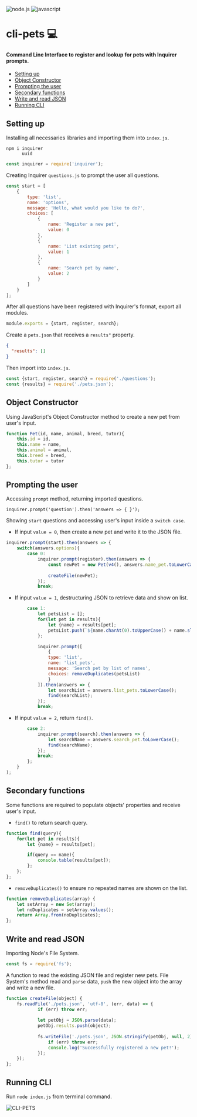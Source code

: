 ![node.js](https://img.shields.io/badge/node.js-3C873A) ![javascript](https://img.shields.io/badge/javascript-f7df1e)

# cli-pets :computer:
#### Command Line Interface to register and lookup for pets with Inquirer prompts.

- [Setting up](https://github.com/denisgodoy/cli-pets#setting-up)
- [Object Constructor](https://github.com/denisgodoy/cli-pets#object-constructor)
- [Prompting the user](https://github.com/denisgodoy/cli-pets#prompting-the-user)
- [Secondary functions](https://github.com/denisgodoy/cli-pets#secondary-functions)
- [Write and read JSON](https://github.com/denisgodoy/cli-pets#write-and-read-json)
- [Running CLI](https://github.com/denisgodoy/cli-pets#running-cli)


## Setting up
Installing all necessaries libraries and importing them into ```index.js```.
```
npm i inquirer
      uuid
```

```javascript
const inquirer = require('inquirer');
```

Creating Inquirer ```questions.js``` to prompt the user all questions.

```javascript
const start = [
    {
        type: 'list',
        name: 'options',
        message: 'Hello, what would you like to do?',
        choices: [
            {
                name: 'Register a new pet',
                value: 0
            },
            {
                name: 'List existing pets',
                value: 1
            },
            {
                name: 'Search pet by name',
                value: 2
            }
        ] 
    }
];
```

After all questions have been registered with Inquirer's format, export all modules.

```javascript
module.exports = {start, register, search};
```

Create a ```pets.json``` that receives a ```results"``` property.


```json
{
  "results": []
}
```

Then import into ```index.js```.

```javascript
const {start, register, search} = require('./questions');
const {results} = require('./pets.json');
```

## Object Constructor 

Using JavaScript's Object Constructor method to create a new pet from user's input.

```javascript
function Pet(id, name, animal, breed, tutor){
    this.id = id,
    this.name = name,
    this.animal = animal,
    this.breed = breed,
    this.tutor = tutor
};
```

## Prompting the user

Accessing ```prompt``` method, returning imported questions. 

```
inquirer.prompt('question').then('answers => { }');
```

Showing ```start``` questions and accessing user's input inside a ```switch case```. 

* If input ```value = 0```, then create a new pet and write it to the JSON file.

```javascript
inquirer.prompt(start).then(answers => {
    switch(answers.options){
        case 0:
            inquirer.prompt(register).then(answers => {
                const newPet = new Pet(v4(), answers.name_pet.toLowerCase(), answers.animal.toLowerCase(), answers.breed.toLowerCase(), answers.user.toLowerCase());
                
                createFile(newPet);
            });
            break;
```

* If input ```value = 1```, destructuring JSON to retrieve data and show on list.


```javascript
        case 1:
            let petsList = [];
            for(let pet in results){
                let {name} = results[pet];
                petsList.push(`${name.charAt(0).toUpperCase() + name.slice(1)}`);
            };

            inquirer.prompt([
                {
                type: 'list',
                name: 'list_pets',
                message: 'Search pet by list of names',
                choices: removeDuplicates(petsList)
                }
            ]).then(answers => {
                let searchList = answers.list_pets.toLowerCase();
                find(searchList);
            });
            break;
```

* If input ```value = 2```, return ```find()```.


```javascript
        case 2:
            inquirer.prompt(search).then(answers => {
                let searchName = answers.search_pet.toLowerCase();
                find(searchName);
            });
            break;
        };
    }
);
```

## Secondary functions
Some functions are required to populate objects' properties and receive user's input.

* ```find()``` to return search query.

```javascript
function find(query){
    for(let pet in results){
        let {name} = results[pet];

        if(query == name){
            console.table(results[pet]);
        };
    };
};
```

* ```removeDuplicates()``` to ensure no repeated names are shown on the list.


```javascript
function removeDuplicates(array) {
    let setArray = new Set(array);
    let noDuplicates = setArray.values();
    return Array.from(noDuplicates);
};
```

## Write and read JSON

Importing Node's File System.

```javascript
const fs = require('fs');
```
A function to read the existing JSON file and register new pets.
File System's method read and ```parse``` data, ```push``` the new object into the array and write a new file.

```javascript
function createFile(object) {
    fs.readFile('./pets.json', 'utf-8', (err, data) => {
            if (err) throw err;
        
            let petObj = JSON.parse(data);
            petObj.results.push(object);
                        
            fs.writeFile('./pets.json', JSON.stringify(petObj, null, 2), 'utf-8', err => {
                if (err) throw err;
                console.log('Successfully registered a new pet!');
            });
    });
};
```

## Running CLI
Run ```node index.js``` from terminal command.

![CLI-PETS](https://user-images.githubusercontent.com/56933400/108890915-e46ccf80-75ec-11eb-86da-bae4781f18b1.png)